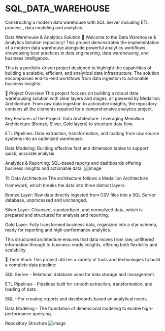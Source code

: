 # SQL_DATA_WAREHOUSE
Constructing a modern data warehouse with SQL Server including ETL process , data modeling and analytics.

Data Warehouse & Analytics Solution 🚀
Welcome to the Data Warehouse & Analytics Solution repository! This project demonstrates the implementation of a modern data warehouse alongside powerful analytics workflows, showcasing best practices in data engineering, data warehousing, and business intelligence.

This is a portfolio-driven project designed to highlight the capabilities of building a scalable, efficient, and analytical data infrastructure. The solution encompasses end-to-end workflows from data ingestion to actionable business insights.

🚀 Project Overview
This project focuses on building a robust data warehousing solution with clear layers and stages, all powered by Medallion Architecture. From raw data ingestion to actionable insights, the repository contains all the elements required for a comprehensive analytics project.

Key Features of the Project:
Data Architecture: Leveraging Medallion Architecture (Bronze, Silver, Gold layers) to structure data flow.

ETL Pipelines: Data extraction, transformation, and loading from raw source systems into an optimized warehouse.

Data Modeling: Building effective fact and dimension tables to support quick, accurate analysis.

Analytics & Reporting: SQL-based reports and dashboards offering business insights and actionable data.
![image](https://github.com/user-attachments/assets/bf73fc54-ddbb-41b5-b5cc-a098be4517ff)

🏗️ Data Architecture
The architecture follows a Medallion Architecture framework, which breaks the data into three distinct layers:

Bronze Layer: Raw data directly ingested from CSV files into a SQL Server database, unprocessed and unchanged.

Silver Layer: Cleansed, standardized, and normalized data, which is prepared and structured for analysis and reporting.

Gold Layer: Fully transformed business data, organized into a star schema, ready for reporting and high-performance analytics.

This structured architecture ensures that data moves from raw, unfiltered information through to business-ready insights, offering both flexibility and scalability.

🔧 Tech Stack
This project utilizes a variety of tools and technologies to build a complete data pipeline:

SQL Server - Relational database used for data storage and management.

ETL Pipelines - Pipelines built for smooth extraction, transformation, and loading of data.

SQL - For creating reports and dashboards based on analytical needs.

Data Modeling - The foundation of dimensional modeling to enable high-performance querying.


Repository Structure
![image](https://github.com/user-attachments/assets/be747d06-6801-49a4-b2f2-0a59cab9b778)
